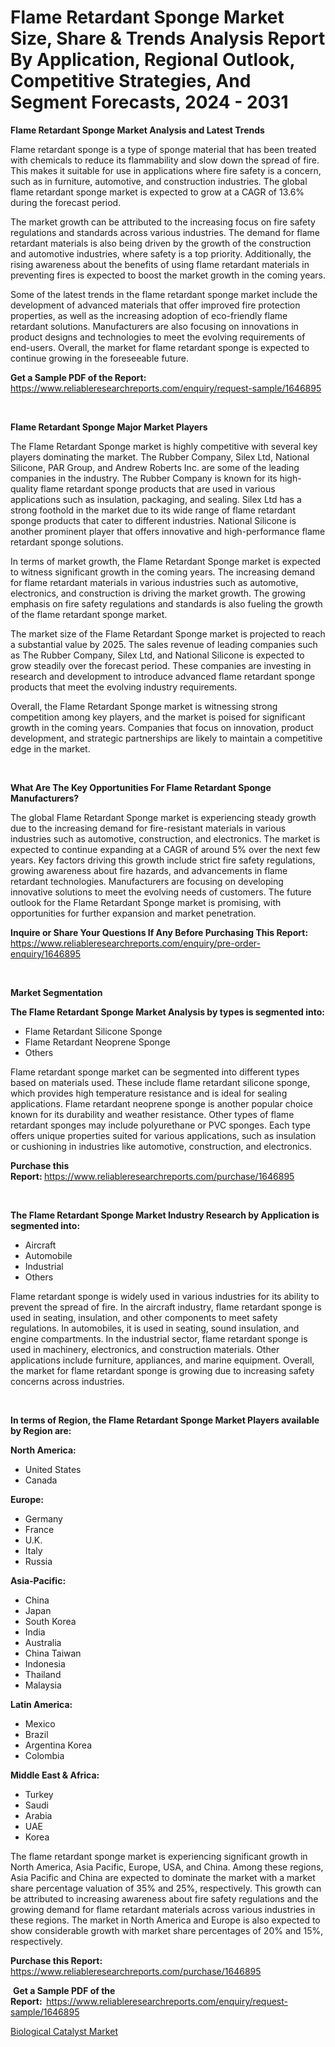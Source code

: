 <p><h1>Flame Retardant Sponge Market Size, Share & Trends Analysis Report By Application, Regional Outlook, Competitive Strategies, And Segment Forecasts, 2024 - 2031</h1></p><p><strong>Flame Retardant Sponge Market Analysis and Latest Trends</strong></p>
<p><p>Flame retardant sponge is a type of sponge material that has been treated with chemicals to reduce its flammability and slow down the spread of fire. This makes it suitable for use in applications where fire safety is a concern, such as in furniture, automotive, and construction industries. The global flame retardant sponge market is expected to grow at a CAGR of 13.6% during the forecast period.</p><p>The market growth can be attributed to the increasing focus on fire safety regulations and standards across various industries. The demand for flame retardant materials is also being driven by the growth of the construction and automotive industries, where safety is a top priority. Additionally, the rising awareness about the benefits of using flame retardant materials in preventing fires is expected to boost the market growth in the coming years.</p><p>Some of the latest trends in the flame retardant sponge market include the development of advanced materials that offer improved fire protection properties, as well as the increasing adoption of eco-friendly flame retardant solutions. Manufacturers are also focusing on innovations in product designs and technologies to meet the evolving requirements of end-users. Overall, the market for flame retardant sponge is expected to continue growing in the foreseeable future.</p></p>
<p><strong>Get a Sample PDF of the Report:&nbsp;</strong> <a href="https://www.reliableresearchreports.com/enquiry/request-sample/1646895">https://www.reliableresearchreports.com/enquiry/request-sample/1646895</a></p>
<p>&nbsp;</p>
<p><strong>Flame Retardant Sponge Major Market Players</strong></p>
<p><p>The Flame Retardant Sponge market is highly competitive with several key players dominating the market. The Rubber Company, Silex Ltd, National Silicone, PAR Group, and Andrew Roberts Inc. are some of the leading companies in the industry. The Rubber Company is known for its high-quality flame retardant sponge products that are used in various applications such as insulation, packaging, and sealing. Silex Ltd has a strong foothold in the market due to its wide range of flame retardant sponge products that cater to different industries. National Silicone is another prominent player that offers innovative and high-performance flame retardant sponge solutions.</p><p>In terms of market growth, the Flame Retardant Sponge market is expected to witness significant growth in the coming years. The increasing demand for flame retardant materials in various industries such as automotive, electronics, and construction is driving the market growth. The growing emphasis on fire safety regulations and standards is also fueling the growth of the flame retardant sponge market.</p><p>The market size of the Flame Retardant Sponge market is projected to reach a substantial value by 2025. The sales revenue of leading companies such as The Rubber Company, Silex Ltd, and National Silicone is expected to grow steadily over the forecast period. These companies are investing in research and development to introduce advanced flame retardant sponge products that meet the evolving industry requirements.</p><p>Overall, the Flame Retardant Sponge market is witnessing strong competition among key players, and the market is poised for significant growth in the coming years. Companies that focus on innovation, product development, and strategic partnerships are likely to maintain a competitive edge in the market.</p></p>
<p>&nbsp;</p>
<p><strong>What Are The Key Opportunities For Flame Retardant Sponge Manufacturers?</strong></p>
<p><p>The global Flame Retardant Sponge market is experiencing steady growth due to the increasing demand for fire-resistant materials in various industries such as automotive, construction, and electronics. The market is expected to continue expanding at a CAGR of around 5% over the next few years. Key factors driving this growth include strict fire safety regulations, growing awareness about fire hazards, and advancements in flame retardant technologies. Manufacturers are focusing on developing innovative solutions to meet the evolving needs of customers. The future outlook for the Flame Retardant Sponge market is promising, with opportunities for further expansion and market penetration.</p></p>
<p><strong>Inquire or Share Your Questions If Any Before Purchasing This Report:</strong> <a href="https://www.reliableresearchreports.com/enquiry/pre-order-enquiry/1646895">https://www.reliableresearchreports.com/enquiry/pre-order-enquiry/1646895</a></p>
<p>&nbsp;</p>
<p><strong>Market Segmentation</strong></p>
<p><strong>The Flame Retardant Sponge Market Analysis by types is segmented into:</strong></p>
<p><ul><li>Flame Retardant Silicone Sponge</li><li>Flame Retardant Neoprene Sponge</li><li>Others</li></ul></p>
<p><p>Flame retardant sponge market can be segmented into different types based on materials used. These include flame retardant silicone sponge, which provides high temperature resistance and is ideal for sealing applications. Flame retardant neoprene sponge is another popular choice known for its durability and weather resistance. Other types of flame retardant sponges may include polyurethane or PVC sponges. Each type offers unique properties suited for various applications, such as insulation or cushioning in industries like automotive, construction, and electronics.</p></p>
<p><strong>Purchase this Report:&nbsp;</strong><a href="https://www.reliableresearchreports.com/purchase/1646895">https://www.reliableresearchreports.com/purchase/1646895</a></p>
<p>&nbsp;</p>
<p><strong>The Flame Retardant Sponge Market Industry Research by Application is segmented into:</strong></p>
<p><ul><li>Aircraft</li><li>Automobile</li><li>Industrial</li><li>Others</li></ul></p>
<p><p>Flame retardant sponge is widely used in various industries for its ability to prevent the spread of fire. In the aircraft industry, flame retardant sponge is used in seating, insulation, and other components to meet safety regulations. In automobiles, it is used in seating, sound insulation, and engine compartments. In the industrial sector, flame retardant sponge is used in machinery, electronics, and construction materials. Other applications include furniture, appliances, and marine equipment. Overall, the market for flame retardant sponge is growing due to increasing safety concerns across industries.</p></p>
<p>&nbsp;</p>
<p><strong>In terms of Region, the Flame Retardant Sponge Market Players available by Region are:</strong></p>
<p>
    <p> <strong> North America: </strong>
        <ul>
            <li>United States</li>
            <li>Canada</li>
        </ul>
        </p> 
    <p> <strong> Europe: </strong>
        <ul>
            <li>Germany</li>
            <li>France</li>
            <li>U.K.</li>
            <li>Italy</li>
            <li>Russia</li>
        </ul>
        </p> 
    <p> <strong> Asia-Pacific: </strong>
        <ul>
            <li>China</li>
            <li>Japan</li>
            <li>South Korea</li>
            <li>India</li>
            <li>Australia</li>
            <li>China Taiwan</li>
            <li>Indonesia</li>
            <li>Thailand</li>
            <li>Malaysia</li>
        </ul>
        </p> 
    <p> <strong> Latin America: </strong>
        <ul>
            <li>Mexico</li>
            <li>Brazil</li>
            <li>Argentina Korea</li>
            <li>Colombia</li>
        </ul>
        </p> 
    <p> <strong> Middle East & Africa: </strong>
        <ul>
            <li>Turkey</li>
            <li>Saudi</li>
            <li>Arabia</li>
            <li>UAE</li>
            <li>Korea</li>
        </ul>
    </p>
    </p>
<p><p>The flame retardant sponge market is experiencing significant growth in North America, Asia Pacific, Europe, USA, and China. Among these regions, Asia Pacific and China are expected to dominate the market with a market share percentage valuation of 35% and 25%, respectively. This growth can be attributed to increasing awareness about fire safety regulations and the growing demand for flame retardant materials across various industries in these regions. The market in North America and Europe is also expected to show considerable growth with market share percentages of 20% and 15%, respectively.</p></p>
<p><strong>Purchase this Report: </strong><a href="https://www.reliableresearchreports.com/purchase/1646895">https://www.reliableresearchreports.com/purchase/1646895</a></p>
<p>&nbsp;<strong>Get a Sample PDF of the Report:&nbsp;&nbsp;</strong><a href="https://www.reliableresearchreports.com/enquiry/request-sample/1646895">https://www.reliableresearchreports.com/enquiry/request-sample/1646895</a></p>
<p><strong></strong></p>
<p><p><a href="https://github.com/GroverBarry/Market-Research-Report-List-4/blob/main/biological-catalyst-market.md">Biological Catalyst Market</a></p></p>